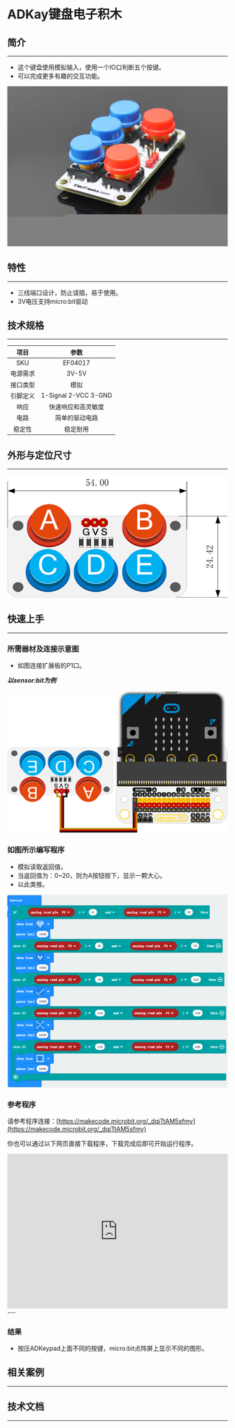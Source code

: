 # ADKay键盘电子积木

## 简介
---
- 这个键盘使用模拟输入，使用一个IO口判断五个按键。
- 可以完成更多有趣的交互功能。
 
 ![](./images/hgyC8t8.jpg)

## 特性
---
- 三线端口设计，防止误插，易于使用。
- 3V电压支持micro:bit驱动

## 技术规格
---

项目 | 参数 
:-: | :-: 
SKU|EF04017
电源需求|3V-5V
接口类型|模拟
引脚定义|1-Signal 2-VCC 3-GND
响应|快速响应和高灵敏度
电路|简单的驱动电路
稳定性|稳定耐用

## 外形与定位尺寸
---
 ![](./images/R0ARLff.png)

## 快速上手
---
### 所需器材及连接示意图
- 如图连接扩展板的P1口。

***以sensor:bit为例***

![](./images/ox97wuD.png)


### 如图所示编写程序
- 模拟读取返回值，
- 当返回值为：0~20，则为A按钮按下，显示一颗大心。
- 以此类推。

 ![](./images/p4dwStN.png)

### 参考程序

请参考程序连接：[https://makecode.microbit.org/_dqjTtAM5sfmy](https://makecode.microbit.org/_dqjTtAM5sfmy)

你也可以通过以下网页直接下载程序，下载完成后即可开始运行程序。

<div style="position:relative;height:0;padding-bottom:70%;overflow:hidden;"><iframe style="position:absolute;top:0;left:0;width:100%;height:100%;" src="https://makecode.microbit.org/#pub:_dqjTtAM5sfmy" frameborder="0" sandbox="allow-popups allow-forms allow-scripts allow-same-origin"></iframe></div>  
---

### 结果
- 按压ADKeypad上面不同的按键，micro:bit点阵屏上显示不同的图形。

## 相关案例
---

## 技术文档
---
